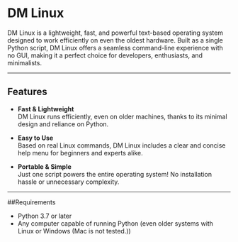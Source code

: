 # DM Linux

DM Linux is a lightweight, fast, and powerful text-based operating system designed to work efficiently on even the oldest hardware. Built as a single Python script, DM Linux offers a seamless command-line experience with no GUI, making it a perfect choice for developers, enthusiasts, and minimalists.

---

## Features

- **Fast & Lightweight**  
  DM Linux runs efficiently, even on older machines, thanks to its minimal design and reliance on Python.

- **Easy to Use**  
  Based on real Linux commands, DM Linux includes a clear and concise help menu for beginners and experts alike.

- **Portable & Simple**  
  Just one script powers the entire operating system! No installation hassle or unnecessary complexity.

---
##Requirements
- Python 3.7 or later
- Any computer capable of running Python (even older systems with Linux or Windows (Mac is not tested.))
